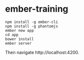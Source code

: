 # ember-training

```
npm install -g ember-cli
npm install -g phantomjs
ember new app
cd app
bower install
ember server
```

Then navigate http://localhost:4200.
